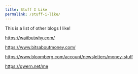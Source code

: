 ```yaml
---
title: Stuff I Like
permalink: /stuff-i-like/
---
```


This is a list of other blogs I like!

https://waitbutwhy.com/

https://www.bitsaboutmoney.com/

https://www.bloomberg.com/account/newsletters/money-stuff

https://gwern.net/me